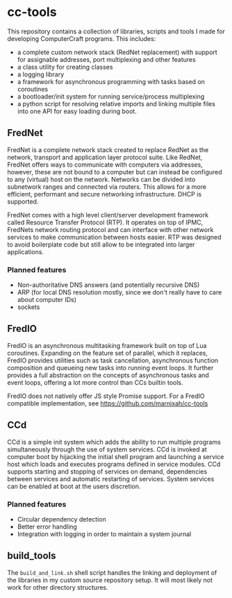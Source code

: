# cc-tools

This repository contains a collection of libraries, scripts and tools I made for developing ComputerCraft programs.
This includes:
- a complete custom network stack (RedNet replacement) with support for assignable addresses, port multiplexing and other features
- a class utility for creating classes
- a logging library
- a framework for asynchronous programming with tasks based on coroutines
- a bootloader/init system for running service/process multiplexing
- a python script for resolving relative imports and linking multiple files into one API for easy loading during boot.

## FredNet

FredNet is a complete network stack created to replace RedNet as the network, transport and application layer protocol suite.
Like RedNet, FredNet offers ways to communicate with computers via addresses, however, these are not bound to a computer but
can instead be configured to any (virtual) host on the network. Networks can be divided into subnetwork ranges and connected
via routers. This allows for a more efficient, performant and secure networking infrastructure. DHCP is supported.

FredNet comes with a high level client/server development framework called Resource Transfer Protocol (RTP). It operates on
top of IPMC, FredNets network routing protocol and can interface with other network services to make communication between hosts
easier. RTP was designed to avoid boilerplate code but still allow to be integrated into larger applications.

### Planned features

- Non-authoritative DNS answers (and potentially recursive DNS)
- ARP (for local DNS resolution mostly, since we don't really have to care about computer IDs)
- sockets

## FredIO

FredIO is an asynchronous multitasking framework built on top of Lua coroutines. Expanding on the feature set of parallel, which
it replaces, FredIO provides utilities such as task cancellation, asynchronous function composition and queueing new tasks into
running event loops. It further provides a full abstraction on the concepts of asynchronous tasks and event loops, offering a lot
more control than CCs builtin tools.

FredIO does not natively offer JS style Promise support. For a FredIO compatible implementation, see https://github.com/marnixah/cc-tools
## CCd

CCd is a simple init system which adds the ability to run multiple programs simultaneously through the use of system services.
CCd is invoked at computer boot by hijacking the initial shell program and launching a service host which loads and executes
programs defined in service modules. CCd supports starting and stopping of services on demand, dependencies between services and
automatic restarting of services. System services can be enabled at boot at the users discretion.

### Planned features

- Circular dependency detection
- Better error handling
- Integration with logging in order to maintain a system journal

## build_tools

The `build_and_link.sh` shell script handles the linking and deployment of the libraries in my custom source repository setup. 
It will most likely not work for other directory structures.